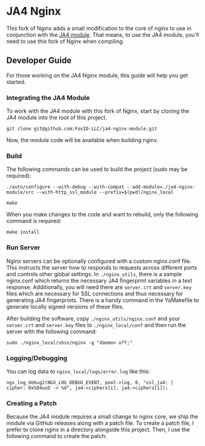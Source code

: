 # JA4 Nginx

This fork of Nginx adds a small modification to the core of nginx to use in conjunction with the [JA4 module](https://github.com/FoxIO-LLC/ja4-plus-nginx). That means, to use the JA4 module, you'll need to use this fork of Nginx when compiling.

## Developer Guide

For those working on the JA4 Nginx module, this guide will help you get started.

### Integrating the JA4 Module

To work with the JA4 module with this fork of Nginx, start by cloning the JA4 module into the root of this project.

`git clone git@github.com:FoxIO-LLC/ja4-nginx-module.git`

Now, the module code will be available when building nginx.

### Build

The following commands can be used to build the project (sudo may be required):

`./auto/configure --with-debug --with-compat --add-module=./ja4-nginx-module/src --with-http_ssl_module --prefix=$(pwd)/nginx_local`

`make`

When you make changes to the code and want to rebuild, only the following command is required:

`make install`

### Run Server

Nginx servers can be optionally configured with a custom nginx.conf file. This instructs the server how to responds to requests across different ports and controls other global settings. In `./nginx_utils`, there is a sample nginx.conf which returns the necessary JA4 fingerprint variables in a text response. Additionally, you will need there are `server.crt` and `server.key` files which are necessary for SSL connections and thus necessary for generating JA4 fingerprints. There is a handy command in the YaMakefile to generate locally signed versions of these files.

After building the software, copy `./nginx_utils/nginx.conf` and your `server.crt` and `server.key` files to `./nginx_local/conf` and then run the server with the following command:

`sudo ./nginx_local/sbin/nginx -g "daemon off;"`

### Logging/Debugging

You can log data to `nginx_local/logs/error.log` like this:

`ngx_log_debug2(NGX_LOG_DEBUG_EVENT, pool->log, 0, "ssl_ja4: |    cipher: 0x%04uxD -> %d", ja4->ciphers[i], ja4->ciphers[i]);`

### Creating a Patch

Because the JA4 module requires a small change to nginx core, we ship the module via GitHub releases along with a patch file. To create a patch file, I prefer to clone nginx in a directory alongside this project. Then, I use the following command to create the patch:

